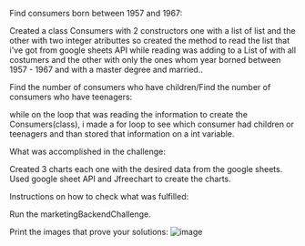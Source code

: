 
Find consumers born between 1957 and 1967:

Created a class Consumers with 2 constructors one with a list of list and the other with two integer atributtes so created the method to read the list that i've got from google sheets API while reading was adding to a List of with all costumers and the other with only the ones whom year borned between 1957 - 1967 and with a master degree and married..

Find the number of consumers who have children/Find the number of consumers who have teenagers:

while on the loop that was reading the information to create the Consumers(class), i made a for loop to see which consumer had children or teenagers and than stored that information on a int variable.

What was accomplished in the challenge:

Created 3 charts each one with the desired data from the google sheets. Used google sheet API and Jfreechart to create the charts.

Instructions on how to check what was fulfilled:

Run the marketingBackendChallenge.
  
 Print the images that prove your solutions:
 ![image](https://user-images.githubusercontent.com/33701074/147622491-147a7e7f-4b6f-4c51-9764-dc95d8f3e19a.png)
